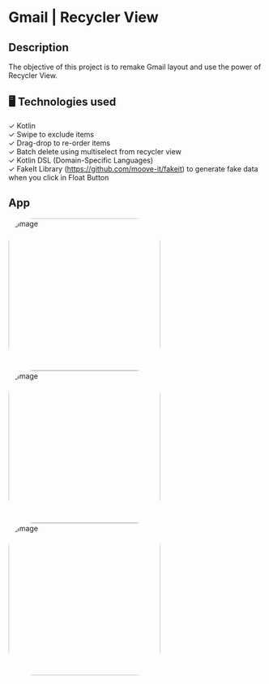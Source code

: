 # Gmail | Recycler View

## Description
The objective of this project is to remake Gmail layout and use the power of Recycler View.

## 🖥️ Technologies used

✓ Kotlin </br>
✓ Swipe to exclude items </br>
✓ Drag-drop to re-order items </br>
✓ Batch delete using multiselect from recycler view </br>
✓ Kotlin DSL (Domain-Specific Languages) </br>
✓ FakeIt Library (https://github.com/moove-it/fakeit) to generate fake data when you click in Float Button </br>

## App
<p>
    <img alt="image" style="border-radius:50px;" src="https://cdn.discordapp.com/attachments/1057743061695877150/1061031636474548424/Screenshot_2023-01-06-16-09-27-684_com.vinicius.recyclermaster.jpg" width=300>
    <img alt="image" style="border-radius:50px;" src="https://cdn.discordapp.com/attachments/1057743061695877150/1061031594770575450/Screenshot_2023-01-06-16-09-36-249_com.vinicius.recyclermaster.jpg" width=300>
    <img alt="image" style="border-radius:50px;" src="https://cdn.discordapp.com/attachments/1057743061695877150/1061031543042232350/Screenshot_2023-01-06-16-10-00-955_com.vinicius.recyclermaster.jpg" width=300>
</p>

